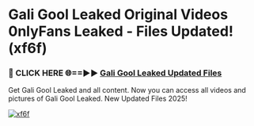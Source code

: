 # Gali Gool Leaked Original Videos 0nlyFans Leaked - Files Updated! (xf6f)

<h3>🔴 CLICK HERE 🌐==►► <a href="https://tinyurl.com/3hn5wdd3" rel="nofollow">Gali Gool Leaked Updated Files</a></h3>

Get Gali Gool Leaked and all content. Now you can access all videos and pictures of Gali Gool Leaked. New Updated Files 2025!

[![xf6f](https://i.imgur.com/4HnBqBT.gif)](https://tinyurl.com/3hn5wdd3)

